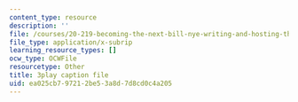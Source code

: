 ```yaml
---
content_type: resource
description: ''
file: /courses/20-219-becoming-the-next-bill-nye-writing-and-hosting-the-educational-show-january-iap-2015/ea025cb797212be53a8d7d8cd0c4a205_SAQxC4DHic0.srt
file_type: application/x-subrip
learning_resource_types: []
ocw_type: OCWFile
resourcetype: Other
title: 3play caption file
uid: ea025cb7-9721-2be5-3a8d-7d8cd0c4a205
---
```

